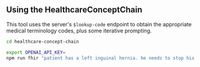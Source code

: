 ## Using the HealthcareConceptChain

This tool uses the server's `$lookup-code` endpoint to obtain the appropriate medical terminology codes, plus some iterative prompting.


```sh
cd healthcare-concept-chain

export OPENAI_API_KEY=
npm run fhir "patient has a left inguinal hernia. he needs to stop his coumadin before surgery"
```
